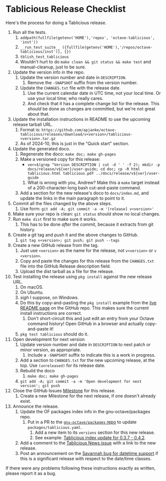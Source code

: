 # Tablicious Release Checklist

Here's the process for doing a Tablicious release.

1. Run all the tests.
    1. `addpath(fullfile(getenv('HOME'),'repos', 'octave-tablicious', 'inst'))`
    1. `__run_test_suite__ ({fullfile(getenv('HOME'),'/repos/octave-tablicious/inst')}, {})`
    1. `tblish_test_tablicious`
    1. Wouldn't hurt to do `make clean && git status && make test` and manual-cleanup, just to be sure.
1. Update the version info in the repo.
    1. Update the version number and date in `DESCRIPTION`.
        1. Remove the `-SNAPSHOT` suffix from the version number.
    1. Update the `CHANGES.txt` file with the release date.
        1. Use the current calendar date in UTC time, not your local time. Or use your local time; who really cares.
        1. And check that it has a complete change list for the release. This _should_ be done as changes are committed, but we're not great about that.
1. Update the installation instructions in README to use the upcoming release tarball URL.
    1. Format is: `https://github.com/apjanke/octave-tablicious/releases/download/v<version>/tablicious-<version>.tar.gz`
    1. As of 2024-10, this is just in the "Quick start" section.
1. Update the generated doco.
    1. Regenerate the doco: `make doc; make gh-pages`
    1. Make a versioned copy for this release:
        * `ver=$(grep ^Version DESCRIPTION | cut -d ' ' -f 2); mkdir -p docs/release/v${ver}/user-guide; cd doc; cp -R html tablicious.html tablicious.pdf ../docs/release/v${ver}/user-guide`
        1. What is wrong with you, Andrew? Make this a `make` target instead of a 200-character-long bash cut-and-paste command.
    1. Add a section for the new release's doco to `docs/index.md`, and update the links in the main paragraph to point to it.
1. Commit all the files changed by the above steps.
    1. Use form: `git add -A; git commit -a -m '[release] v<version>'`
1. Make sure your repo is clean: `git status` should show no local changes.
1. Run `make dist` first to make sure it works.
    1. This has to be done _after_ the commit, because it extracts from git history.
1. Create a git tag and push it and the above changes to GitHub.
    1. `git tag v<version>; git push; git push --tags`
1. Create a new GitHub release from the tag.
    1. Just use `<version>` as the name for the release, not `v<version>` or `v <version>`.
    1. Copy and paste the changes for this release from the `CHANGES.txt` file into the GitHub Release description field.
    1. Upload the dist tarball as a file for the release.
1. Test installing the release using `pkg install` against the new release URL.
    1. On macOS.
    1. On Ubuntu.
    1. _sigh_ I suppose, on Windows.
    1. Do this by copy-and-pasting the `pkg install` example from the [live README page](https://github.com/apjanke/octave-tablicious/blob/master/README.md) on the GitHub repo. This makes sure the current install instructions are correct.
        1. Don't short-circuit this and just edit an entry from your Octave command history! Open GitHub in a browser and actually copy-and-paste it!
    1. `pkg test tablicious` should do it.
1. Open development for next version
    1. Update version number and date in `DESCRIPTION` to next patch or minor version, as appropriate.
        1. Include a `-SNAPSHOT` suffix to indicate this is a work in progress.
    1. Add a section to `CHANGES.txt` for the new upcoming release, at the top. Use `(unreleased)` for its release date.
    1. Rebuild the doco
        1. `make doc; make gh-pages`
    1. `git add -A; git commit -a -m 'Open development for next version'; git push`
1. Close the GitHub Issues [Milestone](https://github.com/apjanke/octave-tablicious/milestones) for this release.
    1. Create a new Milestone for the next release, if one doesn't already exist.
1. Announce the release.
    1. Update the OF packages index info in the gnu-octave/packages repo.
        1. Put in a PR to the [`gnu-octave/packages` repo](https://github.com/gnu-octave/packages) to update `packages/tablicious.yaml`.
            1. Add a new item to its `versions` section for this new release.
            1. See example: [Tablicious index update for 0.3.7 - 0.4.2](https://github.com/gnu-octave/packages/pull/401).
    1. Add a comment to the [Tablicious News issue](https://github.com/apjanke/octave-tablicious/issues/131) with a link to the new release.
    1. Post an announcement on the [Savannah bug for datetime support](https://savannah.gnu.org/bugs/index.php?47032) if this is a significant release with respect to the date/time classes.

If there were any problems following these instructions exactly as written, please report it as a bug.
